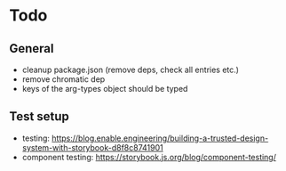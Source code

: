 # Todo

## General
- cleanup package.json (remove deps, check all entries etc.)
- remove chromatic dep
- keys of the arg-types object should be typed

## Test setup
- testing: https://blog.enable.engineering/building-a-trusted-design-system-with-storybook-d8f8c8741901
- component testing: https://storybook.js.org/blog/component-testing/
